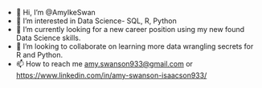 - 👋 Hi, I’m @AmyIkeSwan
- 👀 I’m interested in Data Science- SQL, R, Python
- 🌱 I’m currently looking for a new career position using my new found Data Science skills.
- 💞️ I’m looking to collaborate on learning more data wrangling secrets for R and Python.
- 📫 How to reach me amy.swanson933@gmail.com or https://www.linkedin.com/in/amy-swanson-isaacson933/

<!---
AmyIkeSwan/AmyIkeSwan is a ✨ special ✨ repository because its `README.md` (this file) appears on your GitHub profile.
You can click the Preview link to take a look at your changes.
--->
